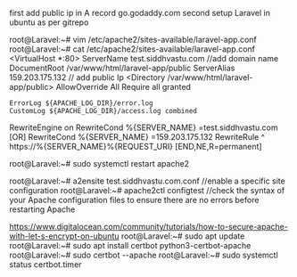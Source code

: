 first add public ip in A record go.godaddy.com
second setup Laravel in ubuntu as per gitrepo

root@Laravel:~# vim /etc/apache2/sites-available/laravel-app.conf
root@Laravel:~# cat /etc/apache2/sites-available/laravel-app.conf
<VirtualHost *:80>
    ServerName  test.siddhvastu.com 				//add domain name
    DocumentRoot /var/www/html/laravel-app/public
    ServerAlias 159.203.175.132 				// add public Ip
    <Directory /var/www/html/laravel-app/public>
        AllowOverride All
        Require all granted
    </Directory>

    ErrorLog ${APACHE_LOG_DIR}/error.log
    CustomLog ${APACHE_LOG_DIR}/access.log combined
RewriteEngine on
RewriteCond %{SERVER_NAME} =test.siddhvastu.com [OR]
RewriteCond %{SERVER_NAME} =159.203.175.132
RewriteRule ^ https://%{SERVER_NAME}%{REQUEST_URI} [END,NE,R=permanent]
</VirtualHost>

root@Laravel:~# sudo systemctl restart apache2

root@Laravel:~# a2ensite test.siddhvastu.com.conf    		//enable a specific site configuration
root@Laravel:~# apache2ctl configtest						//check the syntax of your Apache configuration files to ensure there are no errors before restarting Apache

https://www.digitalocean.com/community/tutorials/how-to-secure-apache-with-let-s-encrypt-on-ubuntu
root@Laravel:~# sudo apt update
root@Laravel:~# sudo apt install certbot python3-certbot-apache
root@Laravel:~# sudo certbot --apache
root@Laravel:~# sudo systemctl status certbot.timer
